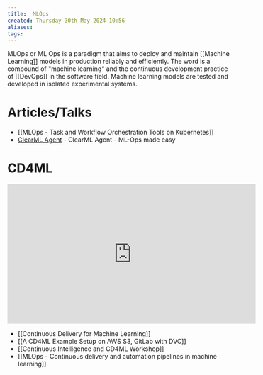 ```yaml
---
title:  MLOps
created: Thursday 30th May 2024 10:56
aliases: 
tags: 
---
```

MLOps or ML Ops is a paradigm that aims to deploy and maintain [[Machine Learning]] models in production reliably and efficiently. The word is a compound of "machine learning" and the continuous development practice of [[DevOps]] in the software field. Machine learning models are tested and developed in isolated experimental systems.
# Articles/Talks

- [[MLOps - Task and Workflow Orchestration Tools on Kubernetes]]
- [ClearML Agent](https://github.com/allegroai/clearml-agent) - ClearML Agent - ML-Ops made easy
# CD4ML

<iframe width="560" height="315" src="https://www.youtube.com/embed/UzVa5azAHkc" title="YouTube video player" frameborder="0" allow="accelerometer; autoplay; clipboard-write; encrypted-media; gyroscope; picture-in-picture; web-share" allowfullscreen></iframe>

- [[Continuous Delivery for Machine Learning]]
- [[A CD4ML Example Setup on AWS S3, GitLab with DVC]]
- [[Continuous Intelligence and CD4ML Workshop]]
- [[MLOps - Continuous delivery and automation pipelines in machine learning]]
